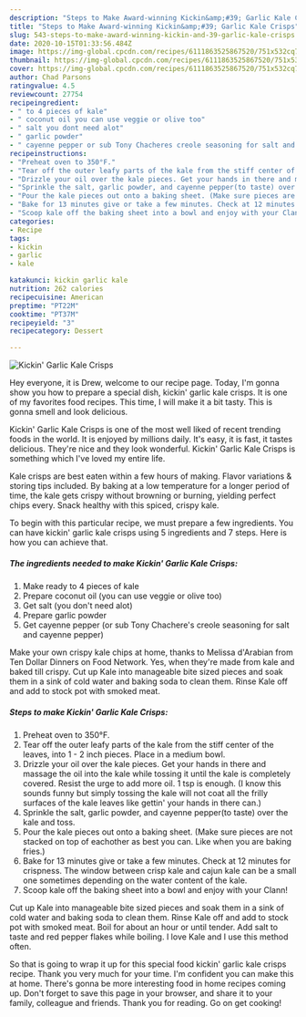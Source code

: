 ```yaml
---
description: "Steps to Make Award-winning Kickin&amp;#39; Garlic Kale Crisps"
title: "Steps to Make Award-winning Kickin&amp;#39; Garlic Kale Crisps"
slug: 543-steps-to-make-award-winning-kickin-and-39-garlic-kale-crisps
date: 2020-10-15T01:33:56.484Z
image: https://img-global.cpcdn.com/recipes/6111863525867520/751x532cq70/kickin-garlic-kale-crisps-recipe-main-photo.jpg
thumbnail: https://img-global.cpcdn.com/recipes/6111863525867520/751x532cq70/kickin-garlic-kale-crisps-recipe-main-photo.jpg
cover: https://img-global.cpcdn.com/recipes/6111863525867520/751x532cq70/kickin-garlic-kale-crisps-recipe-main-photo.jpg
author: Chad Parsons
ratingvalue: 4.5
reviewcount: 27754
recipeingredient:
- " to 4 pieces of kale"
- " coconut oil you can use veggie or olive too"
- " salt you dont need alot"
- " garlic powder"
- " cayenne pepper or sub Tony Chacheres creole seasoning for salt and cayenne pepper"
recipeinstructions:
- "Preheat oven to 350°F."
- "Tear off the outer leafy parts of the kale from the stiff center of the leaves, into 1 - 2 inch pieces. Place in a medium bowl."
- "Drizzle your oil over the kale pieces. Get your hands in there and massage the oil into the kale while tossing it until the kale is completely covered.  Resist the urge to add more oil. 1 tsp is enough.  (I know this sounds funny but simply tossing the kale will not coat all the frilly surfaces of the kale leaves like gettin&#39; your hands in there can.)"
- "Sprinkle the salt, garlic powder, and cayenne pepper(to taste) over the kale and toss."
- "Pour the kale pieces out onto a baking sheet. (Make sure pieces are not stacked on top of eachother as best you can. Like when you are baking fries.)"
- "Bake for 13 minutes give or take a few minutes. Check at 12 minutes for crispness. The window between crisp kale and cajun kale can be a small one sometimes depending on the water content of the kale."
- "Scoop kale off the baking sheet into a bowl and enjoy with your Clann!"
categories:
- Recipe
tags:
- kickin
- garlic
- kale

katakunci: kickin garlic kale 
nutrition: 262 calories
recipecuisine: American
preptime: "PT22M"
cooktime: "PT37M"
recipeyield: "3"
recipecategory: Dessert

---
```



![Kickin&#39; Garlic Kale Crisps](https://img-global.cpcdn.com/recipes/6111863525867520/751x532cq70/kickin-garlic-kale-crisps-recipe-main-photo.jpg)

Hey everyone, it is Drew, welcome to our recipe page. Today, I'm gonna show you how to prepare a special dish, kickin&#39; garlic kale crisps. It is one of my favorites food recipes. This time, I will make it a bit tasty. This is gonna smell and look delicious.

Kickin&#39; Garlic Kale Crisps is one of the most well liked of recent trending foods in the world. It is enjoyed by millions daily. It's easy, it is fast, it tastes delicious. They're nice and they look wonderful. Kickin&#39; Garlic Kale Crisps is something which I've loved my entire life.

Kale crisps are best eaten within a few hours of making. Flavor variations &amp; storing tips included. By baking at a low temperature for a longer period of time, the kale gets crispy without browning or burning, yielding perfect chips every. Snack healthy with this spiced, crispy kale.


To begin with this particular recipe, we must prepare a few ingredients. You can have kickin&#39; garlic kale crisps using 5 ingredients and 7 steps. Here is how you can achieve that.

<!--inarticleads1-->

##### The ingredients needed to make Kickin&#39; Garlic Kale Crisps:

1. Make ready  to 4 pieces of kale
1. Prepare  coconut oil (you can use veggie or olive too)
1. Get  salt (you don&#39;t need alot)
1. Prepare  garlic powder
1. Get  cayenne pepper (or sub Tony Chachere&#39;s creole seasoning for salt and cayenne pepper)


Make your own crispy kale chips at home, thanks to Melissa d&#39;Arabian from Ten Dollar Dinners on Food Network. Yes, when they&#39;re made from kale and baked till crispy. Cut up Kale into manageable bite sized pieces and soak them in a sink of cold water and baking soda to clean them. Rinse Kale off and add to stock pot with smoked meat. 

<!--inarticleads2-->

##### Steps to make Kickin&#39; Garlic Kale Crisps:

1. Preheat oven to 350°F.
1. Tear off the outer leafy parts of the kale from the stiff center of the leaves, into 1 - 2 inch pieces. Place in a medium bowl.
1. Drizzle your oil over the kale pieces. Get your hands in there and massage the oil into the kale while tossing it until the kale is completely covered.  Resist the urge to add more oil. 1 tsp is enough.  (I know this sounds funny but simply tossing the kale will not coat all the frilly surfaces of the kale leaves like gettin&#39; your hands in there can.)
1. Sprinkle the salt, garlic powder, and cayenne pepper(to taste) over the kale and toss.
1. Pour the kale pieces out onto a baking sheet. (Make sure pieces are not stacked on top of eachother as best you can. Like when you are baking fries.)
1. Bake for 13 minutes give or take a few minutes. Check at 12 minutes for crispness. The window between crisp kale and cajun kale can be a small one sometimes depending on the water content of the kale.
1. Scoop kale off the baking sheet into a bowl and enjoy with your Clann!


Cut up Kale into manageable bite sized pieces and soak them in a sink of cold water and baking soda to clean them. Rinse Kale off and add to stock pot with smoked meat. Boil for about an hour or until tender. Add salt to taste and red pepper flakes while boiling. I love Kale and I use this method often. 

So that is going to wrap it up for this special food kickin&#39; garlic kale crisps recipe. Thank you very much for your time. I'm confident you can make this at home. There's gonna be more interesting food in home recipes coming up. Don't forget to save this page in your browser, and share it to your family, colleague and friends. Thank you for reading. Go on get cooking!
